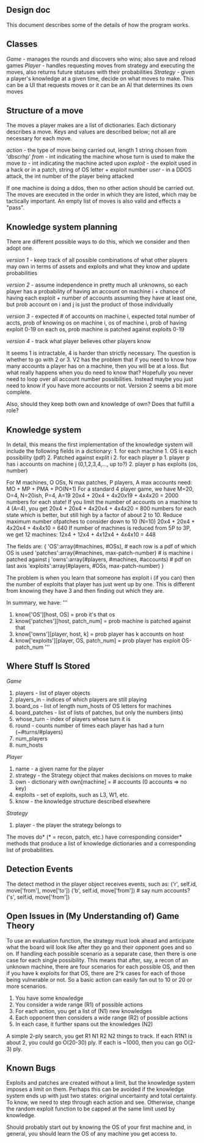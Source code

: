 Design doc
----------
This document describes some of the details of how the program works.

Classes
-------
*Game* - manages the rounds and discovers who wins; also save and reload games
*Player* - handles requesting moves from strategy and executing the moves, also
returns future statuses with their probabilities
*Strategy* - given a player's knowledge at a given time, decide on what moves to
make.  This can be a UI that requests moves or it can be an AI that determines its
own moves

Structure of a move
-------------------
The moves a player makes are a list of dictionaries. Each dictionary describes a move. Keys and values are described below; not all are necessary for each move.

*action* - the type of move being carried out, length 1 string chosen from 'dbscrhp'
*from* - int indicating the machine whose turn is used to make the move
*to* - int indicating the machine acted upon
*exploit* - the exploit used in a hack or in a patch, string of OS letter + exploit number
*user* - in a DDOS attack, the int number of the player being attacked

If one machine is doing a ddos, then no other action should be carried out.
The moves are executed in the order in which they are listed, which may be tactically
important.  An empty list of moves is also valid and effects a "pass".


Knowledge system planning
-------------------------
There are different possible ways to do this, which we consider and then adopt one.

*version 1* - keep track of all possible combinations of what other players may own in terms of assets and exploits and what they know and update probabilities

*version 2* - assume independence in pretty much all unknowns, so each player has a probability of having an account on machine i + chance of having each exploit + number of accounts assuming they have at least one, but prob account on i and j is just the product of those individually

*version 3* - expected # of accounts on machine i, expected total number of accts, prob of knowing os on machine i, os of machine i, prob of having exploit 0-19 on each os, prob machine is patched against exploits 0-19

*version 4* - track what player believes other players know

It seems 1 is intractable, 4 is harder than strictly necessary. The question is whether to go with 2 or 3. V2 has the problem that if you need to know how many accounts a player has on a machine, then you will be at a loss. But what really happens when you do need to know that? Hopefully you never need to loop over all account number possibilities. Instead maybe you just need to know if you have more accounts or not. Version 2 seems a bit more complete.

Also, should they keep both own and knowledge of own? Does that fulfill a role?


Knowledge system
----------------
In detail, this means the first implementation of the knowledge system will include the following fields in a dictionary:
    1. for each machine
        1. OS is each possibility (pdf)
        2. Patched against explit i
    2. for each player p
        1. player p has i accounts on machine j (0,1,2,3,4,..., up to?)
        2. player p has exploits (os, number)

For M machines, O OSs, N max patches, P players, A max accounts need:
MO + MP + PMA + PO(N+1)
For a standard 4 player game, we have M=20, O=4, N=20ish, P=4, A=19
20x4 + 20x4 + 4x20x19 + 4x4x20 = 2000 numbers for each state!
If you limit the number of accounts on a machine to 4 (A=4), you get
20x4 + 20x4 + 4x20x4 + 4x4x20 = 800 numbers for each state
which is better, but still high by a factor of about 2 to 10.
Reduce maximum number ofpatches to consider down to 10 (N=10)
20x4 + 20x4 + 4x20x4 + 4x4x10 = 640
If number of machines is reduced from 5P to 3P, we get 12 machines:
12x4 + 12x4 + 4x12x4 + 4x4x10 = 448

The fields are:
{
 'OS':array(#machines, #OSs),   # each row is a pdf of which OS is used
 'patches':array(#machines, max-patch-number)  # is machine i patched against j
 'owns':array(#players, #machines, #accounts)  # pdf on last axis
 'exploits':array(#players, #OSs, max-patch-number)
}

The problem is when you learn that someone has exploit i (if you can)
then the number of exploits that player has just went up by one.  This
is different from knowing they have 3 and then finding out which they
are.

In summary, we have:
'''
1. know['OS'][host, OS] = prob it's that os
2. know['patches'][host, patch_num] = prob machine is patched against
that
3. know['owns'][player, host, k] = prob player has k accounts on host
4. know['exploits'][player, OS, patch_num] = prob player has exploit
OS-patch_num
'''

Where Stuff Is Stored
---------------------

*Game*
1. players - list of player objects
2. players_in - indices of which players are still playing
3. board_os - list of length num_hosts of OS letters for machines
4. board_patches - list of lists of patches, but only the numbers (ints)
5. whose_turn - index of players whose turn it is
6. round - counts number of times each player has had a turn (~#turns/#players)
7. num_players
8. num_hosts

*Player*
1. name - a given name for the player
2. strategy - the Strategy object that makes decisions on moves to make
3. own - dictionary with own[machine] = # accounts (0 accounts => no key)
4. exploits - set of exploits, such as L3, W1, etc.
5. know - the knowledge structure described elsewhere

*Strategy*
1. player - the player the strategy belongs to


The moves do* (* = recon, patch, etc.) have corresponding consider*
methods that produce a list of knowledge dictionaries and a
corresponding list of probabilities.


Detection Events 
----------------
The detect method in the player object receives events, such as:
 ('r', self.id, move['from'], move['to'])
 ('b', self.id, move['from'])                # say num accounts?
 ('s', self.id, move['from']) 


Open Issues in (My Understanding of) Game Theory
------------------------------------------------
To use an evaluation function, the strategy must look ahead and
anticipate what the board will look like after they go and their
opponent goes and so on. If handling each possible scenario as a
separate case, then there is one case for each single
possibility. This means that after, say, a recon of an unknown
machine, there are four scenarios for each possible OS, and then if
you have k exploits for that OS, there are 2^k cases for each of those
being vulnerable or not. So a basic action can easily fan out to 10 or
20 or more scenarios.

1. You have some knowledge
2. You consider a wide range (R1) of possible actions
3. For each action, you get a list of (N1) new knowledges
4. Each opponent then considers a wide range (R2) of possible actions
5. In each case, it further spans out the knowledges (N2)

A simple 2-ply search, you get R1 N1 R2 N2 things to track. If each
R1N1 is about 2, you could go O(20-30) ply. If each is ~1000, then you
can go O(2-3) ply.


Known Bugs
----------

Exploits and patches are created without a limit, but the knowledge
system imposes a limit on them. Perhaps this can be avoided if the
knowledge system ends up with just two states: original uncertainty
and total certainty. To know, we need to step through each action and
see. Otherwise, change the random exploit function to be capped at the
same limit used by knowledge.


Should probably start out by knowing the OS of your first machine and,
in general, you should learn the OS of any machine you get access to.
